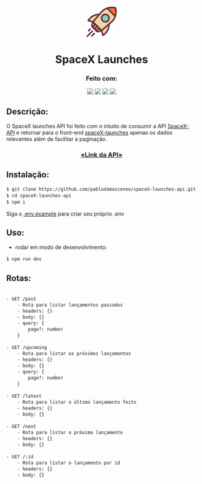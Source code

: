 <p align="center">
  <a href="https://github.com/pablodamascenoo/spaceX-launches-api">
    <img src="./.github/rocket.svg" alt="readme-logo" width="80" height="80">

  </a>

  <h1 align="center">
    SpaceX Launches
  </h1>
</p>

<div align="center">
  <h3>Feito com:</h3>

  <img src="https://img.shields.io/badge/node.js-6DA55F?style=for-the-badge&logo=node.js&logoColor=white" height="30px"/>
  <img src="https://img.shields.io/badge/express.js-%23404d59.svg?style=for-the-badge&logo=express&logoColor=%2361DAFB" height="30px"/>
    <img src="https://img.shields.io/badge/typescript-%23007ACC.svg?style=for-the-badge&logo=typescript&logoColor=white" height="30px"/>
  <img src="https://img.shields.io/badge/heroku-%23430098.svg?style=for-the-badge&logo=heroku&logoColor=white" height="30px"/>  
  
</div>

## Descrição:

O SpaceX launches API foi feito com o intuito de consumir a API [SpaceX-API](https://github.com/r-spacex/SpaceX-API) e retornar para o front-end [spaceX-launches](https://github.com/pablodamascenoo/spaceX-launches) apenas os dados relevantes além de facilitar a paginação.

<h3 align="center">

<a  href="https://pd-spacex-api.herokuapp.com/"/>

«Link da API»

</a>

</h3>

## Instalação:

```bash
$ git clone https://github.com/pablodamascenoo/spaceX-launches-api.git
$ cd spaceX-launches-api
$ npm i
```

Siga o [.env.example](.env.example) para criar seu próprio .env

## Uso:

- rodar em modo de desenvolvimento:

```bash
$ npm run dev
```

## Rotas:

```

- GET /past
    - Rota para listar lançamentos passados
    - headers: {}
    - body: {}
    - query: {
        page?: number
    }

- GET /upcoming
    - Rota para listar os próximos lançamentos
    - headers: {}
    - body: {}
    - query: {
        page?: number
    }

- GET /latest
    - Rota para listar o último lançamento feito
    - headers: {}
    - body: {}

- GET /next
    - Rota para listar o próximo lançamento
    - headers: {}
    - body: {}

- GET /:id
    - Rota para listar o lançamento por id
    - headers: {}
    - body: {}
```
